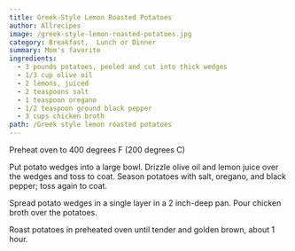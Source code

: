 ```yaml
---
title: Greek-Style Lemon Roasted Potatoes
author: Allrecipes
image: /greek-style-lemon-roasted-potatoes.jpg
category: Breakfast,  Lunch or Dinner
summary: Mom's favorite
ingredients:
  - 3 pounds potatoes, peeled and cut into thick wedges
  - 1/3 cup olive oil
  - 2 lemons, juiced
  - 2 teaspoons salt
  - 1 teaspoon oregano
  - 1/2 teaspoon ground black pepper
  - 3 cups chicken broth
path: /Greek style lemon roasted potatoes
---
```

Preheat oven to 400 degrees F (200 degrees C)

Put potato wedges into a large bowl.  Drizzle olive oil and lemon juice over the wedges and toss to coat.  Season potatoes with salt, oregano, and black pepper; toss again to coat.

Spread potato wedges in a single layer in a 2 inch-deep pan.  Pour chicken broth over the potatoes.

Roast potatoes in preheated oven until tender and golden brown, about 1 hour.